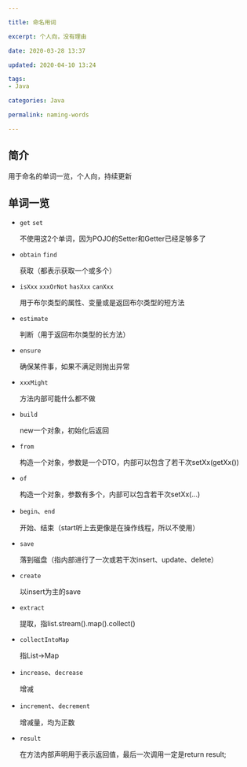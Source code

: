 ```yaml
---

title: 命名用词

excerpt: 个人向，没有理由

date: 2020-03-28 13:37

updated: 2020-04-10 13:24

tags:
- Java

categories: Java

permalink: naming-words

---
```


## 简介

用于命名的单词一览，个人向，持续更新



## 单词一览

- `get`  `set`

  不使用这2个单词，因为POJO的Setter和Getter已经足够多了

- `obtain`  `find`

  获取（都表示获取一个或多个）

- `isXxx`  `xxxOrNot`  `hasXxx`  `canXxx`

  用于布尔类型的属性、变量或是返回布尔类型的短方法

- `estimate`

  判断（用于返回布尔类型的长方法）

- `ensure`

  确保某件事，如果不满足则抛出异常

- `xxxMight`

  方法内部可能什么都不做

- `build`

  new一个对象，初始化后返回

- `from`

  构造一个对象，参数是一个DTO，内部可以包含了若干次setXx(getXx())

- `of`

  构造一个对象，参数有多个，内部可以包含若干次setXx(...)

- `begin`、`end`

  开始、结束（start听上去更像是在操作线程，所以不使用）

- `save`

  落到磁盘（指内部进行了一次或若干次insert、update、delete）

- `create`

  以insert为主的save

- `extract`

  提取，指list.stream().map().collect()

- `collectIntoMap`

  指List→Map

- `increase`、`decrease`

  增减

- `increment`、`decrement`

  增减量，均为正数
  
- `result`

  在方法内部声明用于表示返回值，最后一次调用一定是return result;
